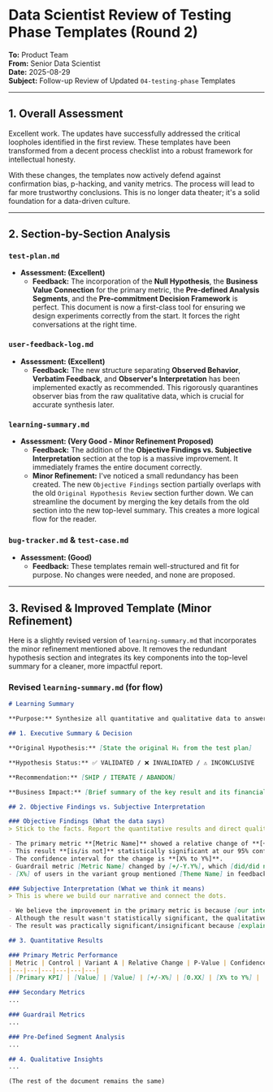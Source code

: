 # Data Scientist Review of Testing Phase Templates (Round 2)

**To:** Product Team  
**From:** Senior Data Scientist  
**Date:** 2025-08-29  
**Subject:** Follow-up Review of Updated `04-testing-phase` Templates

---

## 1. Overall Assessment

Excellent work. The updates have successfully addressed the critical loopholes identified in the first review. These templates have been transformed from a decent process checklist into a robust framework for intellectual honesty. 

With these changes, the templates now actively defend against confirmation bias, p-hacking, and vanity metrics. The process will lead to far more trustworthy conclusions. This is no longer data theater; it's a solid foundation for a data-driven culture.

---

## 2. Section-by-Section Analysis

### `test-plan.md`

*   **Assessment: (Excellent)**
    *   **Feedback:** The incorporation of the **Null Hypothesis**, the **Business Value Connection** for the primary metric, the **Pre-defined Analysis Segments**, and the **Pre-commitment Decision Framework** is perfect. This document is now a first-class tool for ensuring we design experiments correctly from the start. It forces the right conversations at the right time.

### `user-feedback-log.md`

*   **Assessment: (Excellent)**
    *   **Feedback:** The new structure separating **Observed Behavior**, **Verbatim Feedback**, and **Observer's Interpretation** has been implemented exactly as recommended. This rigorously quarantines observer bias from the raw qualitative data, which is crucial for accurate synthesis later.

### `learning-summary.md`

*   **Assessment: (Very Good - Minor Refinement Proposed)**
    *   **Feedback:** The addition of the **Objective Findings vs. Subjective Interpretation** section at the top is a massive improvement. It immediately frames the entire document correctly.
    *   **Minor Refinement:** I've noticed a small redundancy has been created. The new `Objective Findings` section partially overlaps with the old `Original Hypothesis Review` section further down. We can streamline the document by merging the key details from the old section into the new top-level summary. This creates a more logical flow for the reader.

### `bug-tracker.md` & `test-case.md`

*   **Assessment: (Good)**
    *   **Feedback:** These templates remain well-structured and fit for purpose. No changes were needed, and none are proposed.

---

## 3. Revised & Improved Template (Minor Refinement)

Here is a slightly revised version of `learning-summary.md` that incorporates the minor refinement mentioned above. It removes the redundant hypothesis section and integrates its key components into the top-level summary for a cleaner, more impactful report.

### Revised `learning-summary.md` (for flow)

```markdown
# Learning Summary

**Purpose:** Synthesize all quantitative and qualitative data to answer the hypothesis definitively and extract actionable insights for future iterations.

## 1. Executive Summary & Decision

**Original Hypothesis:** [State the original H₁ from the test plan]

**Hypothesis Status:** ✅ VALIDATED / ❌ INVALIDATED / ⚠️ INCONCLUSIVE

**Recommendation:** [SHIP / ITERATE / ABANDON]

**Business Impact:** [Brief summary of the key result and its financial or strategic implication.]

## 2. Objective Findings vs. Subjective Interpretation

### Objective Findings (What the data says)
> Stick to the facts. Report the quantitative results and direct qualitative observations.

- The primary metric **[Metric Name]** showed a relative change of **[+/-X.X%]** (Target: [Y%]) with a p-value of **[0.XX]**.
- This result **[is/is not]** statistically significant at our 95% confidence threshold.
- The confidence interval for the change is **[X% to Y%]**.
- Guardrail metric [Metric Name] changed by [+/-Y.Y%], which [did/did not] breach our pre-defined limit.
- [X%] of users in the variant group mentioned [Theme Name] in feedback surveys.

### Subjective Interpretation (What we think it means)
> This is where we build our narrative and connect the dots.

- We believe the improvement in the primary metric is because [our interpretation of user behavior].
- Although the result wasn't statistically significant, the qualitative feedback suggests [our interpretation].
- The result was practically significant/insignificant because [explain why the magnitude of the change matters or doesn't matter to the business].

## 3. Quantitative Results

### Primary Metric Performance
| Metric | Control | Variant A | Relative Change | P-Value | Confidence Interval |
|---|---|---|---|---|---|
| [Primary KPI] | [Value] | [Value] | [+/-X%] | [0.XX] | [X% to Y%] |

### Secondary Metrics
...

### Guardrail Metrics
...

### Pre-Defined Segment Analysis
...

## 4. Qualitative Insights
...

(The rest of the document remains the same)
```
